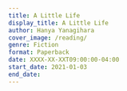 ```yaml
---
title: A Little Life
display_title: A Little Life
author: Hanya Yanagihara
cover_image: /reading/
genre: Fiction
format: Paperback
date: XXXX-XX-XXT09:00:00-04:00
start_date: 2021-01-03 
end_date: 
---
```



